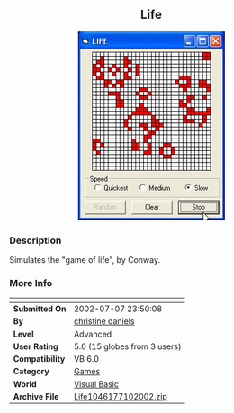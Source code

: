 ﻿<div align="center">

## Life

<img src="PIC2002710174371205.jpg">
</div>

### Description

Simulates the "game of life", by Conway.
 
### More Info
 


<span>             |<span>
---                |---
**Submitted On**   |2002-07-07 23:50:08
**By**             |[christine daniels](https://github.com/Planet-Source-Code/PSCIndex/blob/master/ByAuthor/christine-daniels.md)
**Level**          |Advanced
**User Rating**    |5.0 (15 globes from 3 users)
**Compatibility**  |VB 6\.0
**Category**       |[Games](https://github.com/Planet-Source-Code/PSCIndex/blob/master/ByCategory/games__1-38.md)
**World**          |[Visual Basic](https://github.com/Planet-Source-Code/PSCIndex/blob/master/ByWorld/visual-basic.md)
**Archive File**   |[Life1046177102002\.zip](https://github.com/Planet-Source-Code/christine-daniels-life__1-36775/archive/master.zip)








